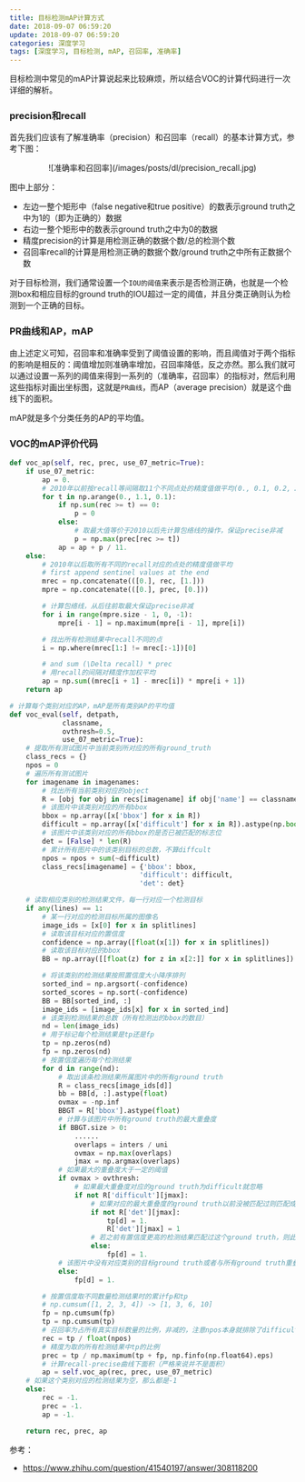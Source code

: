 ```yaml
---
title: 目标检测mAP计算方式
date: 2018-09-07 06:59:20
update: 2018-09-07 06:59:20
categories: 深度学习
tags: [深度学习, 目标检测, mAP, 召回率, 准确率]
---
```


目标检测中常见的mAP计算说起来比较麻烦，所以结合VOC的计算代码进行一次详细的解析。

<!--more-->

### precision和recall

首先我们应该有了解准确率（precision）和召回率（recall）的基本计算方式，参考下图：

<div align=center> 
    ![准确率和召回率](/images/posts/dl/precision_recall.jpg)
</div>

图中上部分：

* 左边一整个矩形中（false negative和true positive）的数表示ground truth之中为1的（即为正确的）数据
* 右边一整个矩形中的数表示ground truth之中为0的数据
* 精度precision的计算是用检测正确的数据个数/总的检测个数
* 召回率recall的计算是用检测正确的数据个数/ground truth之中所有正数据个数

对于目标检测，我们通常设置一个`IOU的阈值`来表示是否检测正确，也就是一个检测box和相应目标的ground truth的IOU超过一定的阈值，并且分类正确则认为检测到一个正确的目标。

### PR曲线和AP，mAP

由上述定义可知，召回率和准确率受到了阈值设置的影响，而且阈值对于两个指标的影响是相反的：阈值增加则准确率增加，召回率降低，反之亦然。那么我们就可以通过设置一系列的阈值来得到一系列的（准确率，召回率）的指标对，然后利用这些指标对画出坐标图，这就是`PR曲线`，而AP（average precision）就是这个曲线下的面积。

mAP就是多个分类任务的AP的平均值。

### VOC的mAP评价代码

```py
def voc_ap(self, rec, prec, use_07_metric=True):
    if use_07_metric:
        ap = 0.
        # 2010年以前按recall等间隔取11个不同点处的精度值做平均(0., 0.1, 0.2, …, 0.9, 1.0)
        for t in np.arange(0., 1.1, 0.1):
            if np.sum(rec >= t) == 0:
                p = 0
            else:
                # 取最大值等价于2010以后先计算包络线的操作，保证precise非减
                p = np.max(prec[rec >= t])
            ap = ap + p / 11.
    else:
        # 2010年以后取所有不同的recall对应的点处的精度值做平均
        # first append sentinel values at the end
        mrec = np.concatenate(([0.], rec, [1.]))
        mpre = np.concatenate(([0.], prec, [0.]))

        # 计算包络线，从后往前取最大保证precise非减
        for i in range(mpre.size - 1, 0, -1):
            mpre[i - 1] = np.maximum(mpre[i - 1], mpre[i])

        # 找出所有检测结果中recall不同的点
        i = np.where(mrec[1:] != mrec[:-1])[0]

        # and sum (\Delta recall) * prec
        # 用recall的间隔对精度作加权平均
        ap = np.sum((mrec[i + 1] - mrec[i]) * mpre[i + 1])
    return ap

# 计算每个类别对应的AP，mAP是所有类别AP的平均值
def voc_eval(self, detpath,
             classname,
             ovthresh=0.5,
             use_07_metric=True):
    # 提取所有测试图片中当前类别所对应的所有ground_truth
    class_recs = {}
    npos = 0
    # 遍历所有测试图片
    for imagename in imagenames:
        # 找出所有当前类别对应的object
        R = [obj for obj in recs[imagename] if obj['name'] == classname]
        # 该图片中该类别对应的所有bbox
        bbox = np.array([x['bbox'] for x in R])
        difficult = np.array([x['difficult'] for x in R]).astype(np.bool)
        # 该图片中该类别对应的所有bbox的是否已被匹配的标志位
        det = [False] * len(R)
        # 累计所有图片中的该类别目标的总数，不算diffcult
        npos = npos + sum(~difficult)
        class_recs[imagename] = {'bbox': bbox,
                                'difficult': difficult,
                                'det': det}

    # 读取相应类别的检测结果文件，每一行对应一个检测目标
    if any(lines) == 1:
        # 某一行对应的检测目标所属的图像名
        image_ids = [x[0] for x in splitlines]
        # 读取该目标对应的置信度
        confidence = np.array([float(x[1]) for x in splitlines])
        # 读取该目标对应的bbox
        BB = np.array([[float(z) for z in x[2:]] for x in splitlines])

        # 将该类别的检测结果按照置信度大小降序排列
        sorted_ind = np.argsort(-confidence)
        sorted_scores = np.sort(-confidence)
        BB = BB[sorted_ind, :]
        image_ids = [image_ids[x] for x in sorted_ind]
        # 该类别检测结果的总数（所有检测出的bbox的数目）
        nd = len(image_ids)
        # 用于标记每个检测结果是tp还是fp
        tp = np.zeros(nd)
        fp = np.zeros(nd)
        # 按置信度遍历每个检测结果
        for d in range(nd):
            # 取出该条检测结果所属图片中的所有ground truth
            R = class_recs[image_ids[d]]
            bb = BB[d, :].astype(float)
            ovmax = -np.inf
            BBGT = R['bbox'].astype(float)
            # 计算与该图片中所有ground truth的最大重叠度
            if BBGT.size > 0:
                ......
                overlaps = inters / uni
                ovmax = np.max(overlaps)
                jmax = np.argmax(overlaps)
            # 如果最大的重叠度大于一定的阈值
            if ovmax > ovthresh:
                # 如果最大重叠度对应的ground truth为difficult就忽略
                if not R['difficult'][jmax]:
                    # 如果对应的最大重叠度的ground truth以前没被匹配过则匹配成功，即tp
                    if not R['det'][jmax]:
                        tp[d] = 1.
                        R['det'][jmax] = 1
                    # 若之前有置信度更高的检测结果匹配过这个ground truth，则此次检测结果为fp
                    else:
                        fp[d] = 1.
            # 该图片中没有对应类别的目标ground truth或者与所有ground truth重叠度都小于阈值
            else:
                fp[d] = 1.

        # 按置信度取不同数量检测结果时的累计fp和tp
        # np.cumsum([1, 2, 3, 4]) -> [1, 3, 6, 10]
        fp = np.cumsum(fp)
        tp = np.cumsum(tp)
        # 召回率为占所有真实目标数量的比例，非减的，注意npos本身就排除了difficult，因此npos=tp+fn
        rec = tp / float(npos)
        # 精度为取的所有检测结果中tp的比例
        prec = tp / np.maximum(tp + fp, np.finfo(np.float64).eps)
        # 计算recall-precise曲线下面积（严格来说并不是面积）
        ap = self.voc_ap(rec, prec, use_07_metric)
    # 如果这个类别对应的检测结果为空，那么都是-1
    else:
        rec = -1.
        prec = -1.
        ap = -1.

    return rec, prec, ap
```

参考：
* https://www.zhihu.com/question/41540197/answer/308118200